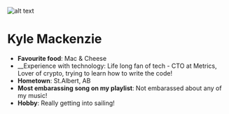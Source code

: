 ![alt text](http://getmetrics.ca/wp-content/uploads/2015/07/kyle.jpg)
# Kyle Mackenzie

* __Favourite food__: Mac & Cheese
* __Experience with technology: Life long fan of tech - CTO at Metrics, Lover of crypto, trying to learn how to write the code! 
* __Hometown__: St.Albert, AB
* __Most embarassing song on my playlist__: Not embarassed about any of my music! 
* __Hobby__: Really getting into sailing!
